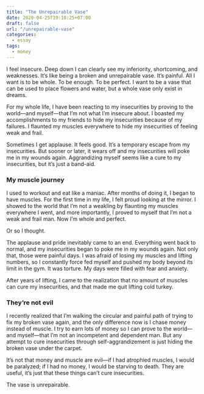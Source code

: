 ```yaml
---
title: "The Unrepairable Vase"
date: 2020-04-25T19:18:25+07:00
draft: false
url: "/unrepairable-vase"
categories:
  - essay
tags:
  - money
---
```


I feel insecure. Deep down I can clearly see my inferiority, shortcoming, and weaknesses. It’s like being a broken and unrepairable vase. It’s painful. All I want is to be whole. To be enough. To be perfect. I want to be a vase that can be used to place flowers and water, but a whole vase only exist in dreams.

For my whole life, I have been reacting to my insecurities by proving to the world—and myself—that I’m not what I’m insecure about. I boasted my accomplishments to my friends to hide my insecurities because of my failures. I flaunted my muscles everywhere to hide my insecurities of feeling weak and frail.

Sometimes I get applause. It feels good. It’s a temporary escape from my insecurities. But sooner or later, it wears off and my insecurities will poke me in my wounds again. Aggrandizing myself seems like a cure to my insecurities, but it’s just a band-aid.

### My muscle journey

I used to workout and eat like a maniac. After months of doing it, I began to have muscles. For the first time in my life, I felt proud looking at the mirror. I showed to the world that I’m not a weakling by flaunting my muscles everywhere I went, and more importantly, I proved to myself that I’m not a weak and frail man. Now I’m whole and perfect.

Or so I thought.

The applause and pride inevitably came to an end. Everything went back to normal, and my insecurities began to poke me in my wounds again. Not only that, those were painful days. I was afraid of losing my muscles and lifting numbers, so I constantly force fed myself and pushed my body beyond its limit in the gym. It was torture. My days were filled with fear and anxiety.

After years of lifting, I came to the realization that no amount of muscles can cure my insecurities, and that made me quit lifting cold turkey. 

### They’re not evil

I recently realized that I’m walking the circular and painful path of trying to fix my broken vase again, and the only difference now is I chase money instead of muscle. I try to earn lots of money so I can prove to the world—and myself—that I’m not an incompetent and dependent man. But any attempt to cure insecurities through self-aggrandizement is just hiding the broken vase under the carpet.

It’s not that money and muscle are evil—if I had atrophied muscles, I would be paralyzed; if I had no money, I would be starving to death. They are useful, it’s just that these things can’t cure insecurities.

The vase is unrepairable.